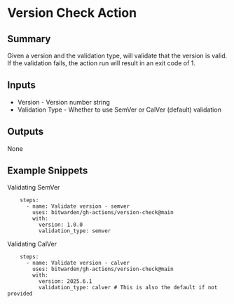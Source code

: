 # Version Check Action

## Summary

Given a version and the validation type, will validate that the version is valid.<br>
If the validation fails, the action run will result in an exit code of 1.

## Inputs
- Version - Version number string
- Validation Type - Whether to use SemVer or CalVer (default) validation

## Outputs
None

## Example Snippets

Validating SemVer
```
    steps:
      - name: Validate version - semver
        uses: bitwarden/gh-actions/version-check@main
        with:
          version: 1.0.0
          validation_type: semver
```

Validating CalVer
```
    steps:
      - name: Validate version - calver
        uses: bitwarden/gh-actions/version-check@main
        with:
          version: 2025.6.1
          validation_type: calver # This is also the default if not provided
```
